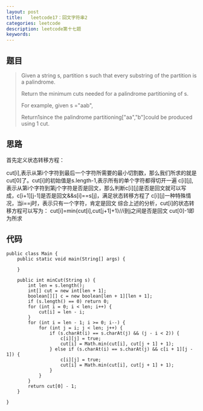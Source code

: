 ```yaml
---
layout: post
title:   leetcode17：回文字符串2
categories: leetcode
description: leetcode第十七题
keywords: 
---
```



## 题目

> Given a string s, partition s such that every substring of the partition is a palindrome.
>
> Return the minimum cuts needed for a palindrome partitioning of s.
>
> For example, given s ="aab",
>
> Return1since the palindrome partitioning["aa","b"]could be produced using 1 cut.

## 思路

  首先定义状态转移方程：

cut[i],表示从第i个字符到最后一个字符所需要的最小切割数，那么我们所求的就是cut[0]了。cut[i]的初始值是s.length-1,表示所有的单个字符都得切开一遍
c[i][j],表示从第i个字符到第j个字符是否是回文，那么判断c[i][j]是否是回文就可以写成，c[i+1][j-1]是否是回文&&s[i]==s[j]，满足状态转移方程了
c[i][j]一种特殊情况，当i==j时，表示只有一个字符，肯定是回文
综合上述的分析，cut[i]的状态转移方程可以写为：
cut[i]=min{cut[i],cut[j+1]+1}//i到j之间是否是回文
cut[0]-1即为所求

## 代码



	public class Main {
		public static void main(String[] args) {
			
		}
		
		public int minCut(String s) {
	        int len = s.length();
	        int[] cut = new int[len + 1];
	        boolean[][] c = new boolean[len + 1][len + 1];
	        if (s.length() == 0) return 0;
	        for (int i = 0; i < len; i++) {
	            cut[i] = len - i;
	        }
	        for (int i = len - 1; i >= 0; i--) {
	            for (int j = i; j < len; j++) {
	                if (s.charAt(i) == s.charAt(j) && (j - i < 2)) {
	                    c[i][j] = true;
	                    cut[i] = Math.min(cut[i], cut[j + 1] + 1);
	                } else if (s.charAt(i) == s.charAt(j) && c[i + 1][j - 1]) {
	                    c[i][j] = true;
	                    cut[i] = Math.min(cut[i], cut[j + 1] + 1);
	                }
	            }
	        }
	        return cut[0] - 1;
	    }
	
	}
	




